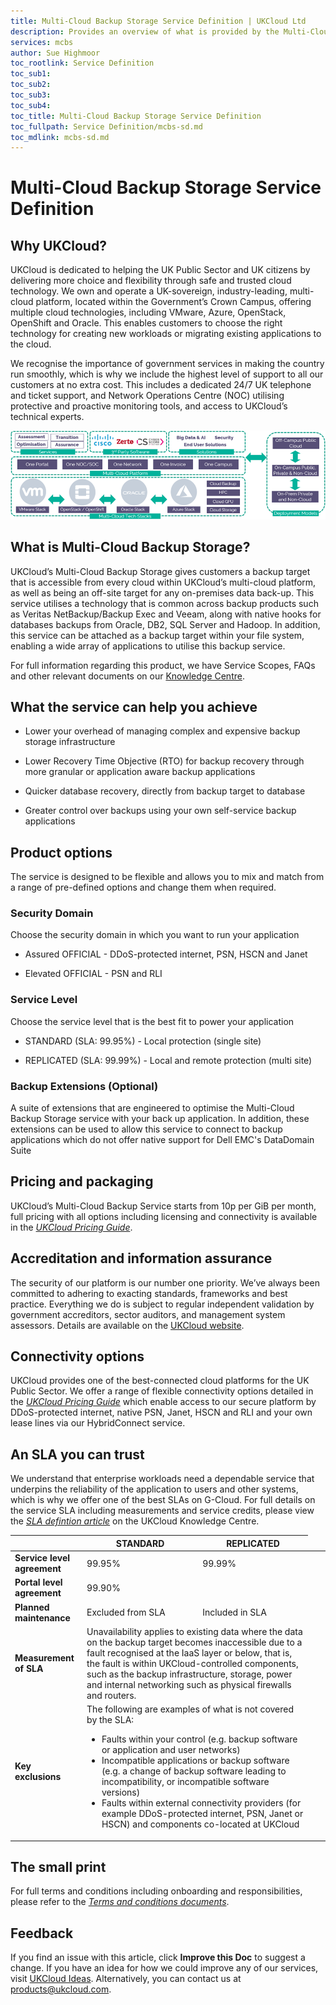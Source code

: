 ```yaml
---
title: Multi-Cloud Backup Storage Service Definition | UKCloud Ltd
description: Provides an overview of what is provided by the Multi-Cloud Backup Storage service
services: mcbs
author: Sue Highmoor
toc_rootlink: Service Definition
toc_sub1: 
toc_sub2:
toc_sub3:
toc_sub4:
toc_title: Multi-Cloud Backup Storage Service Definition
toc_fullpath: Service Definition/mcbs-sd.md
toc_mdlink: mcbs-sd.md
---
```


# Multi-Cloud Backup Storage Service Definition

## Why UKCloud?

UKCloud is dedicated to helping the UK Public Sector and UK citizens by delivering more choice and flexibility through safe and trusted cloud technology. We own and operate a UK-sovereign, industry-leading, multi-cloud platform, located within the Government’s Crown Campus, offering multiple cloud technologies, including VMware, Azure, OpenStack, OpenShift and Oracle. This enables customers to choose the right technology for creating new workloads or migrating existing applications to the cloud.

We recognise the importance of government services in making the country run smoothly, which is why we include the highest level of support to all our customers at no extra cost. This includes a dedicated 24/7 UK telephone and ticket support, and Network Operations Centre (NOC) utilising protective and proactive monitoring tools, and access to UKCloud’s technical experts.

![UKCloud services](images/ukc-services.png)

## What is Multi-Cloud Backup Storage?

UKCloud’s Multi-Cloud Backup Storage gives customers a backup target that is accessible from every cloud within UKCloud’s multi-cloud platform, as well as being an off-site target for any on-premises data back-up. This service utilises a technology that is common across backup products such as Veritas NetBackup/Backup Exec and Veeam, along with native hooks for databases backups from Oracle, DB2, SQL Server and Hadoop. In addition, this service can be attached as a backup target within your file system, enabling a wide array of applications to utilise this backup service.

For full information regarding this product, we have Service Scopes, FAQs and other relevant documents on our [Knowledge Centre](https://docs.ukcloud.com).

## What the service can help you achieve

- Lower your overhead of managing complex and expensive backup storage infrastructure

- Lower Recovery Time Objective (RTO) for backup recovery through more granular or application aware backup applications

- Quicker database recovery, directly from backup target to database

- Greater control over backups using your own self-service backup applications

## Product options

The service is designed to be flexible and allows you to mix and match from a range of pre-defined options and change them when required.

### Security Domain

Choose the security domain in which you want to run your application

- Assured OFFICIAL - DDoS-protected internet, PSN, HSCN and Janet

- Elevated OFFICIAL - PSN and RLI

### Service Level

Choose the service level that is the best fit to power your application

- STANDARD (SLA: 99.95%) - Local protection (single site)

- REPLICATED (SLA: 99.99%) - Local and remote protection (multi site)

### Backup Extensions (Optional)

A suite of extensions that are engineered to optimise the Multi-Cloud Backup Storage service with your back up application. In addition, these extensions can be used to allow this service to connect to backup applications which do not offer native support for Dell EMC's DataDomain Suite

## Pricing and packaging

UKCloud’s Multi-Cloud Backup Service starts from 10p per GiB per month, full pricing with all options including licensing and connectivity is available in the [*UKCloud Pricing Guide*](../other/other-ref-pricing-guide.md).

## Accreditation and information assurance

The security of our platform is our number one priority. We’ve always been committed to adhering to exacting standards, frameworks and best practice. Everything we do is subject to regular independent validation by government accreditors, sector auditors, and management system assessors. Details are available on the [UKCloud website](https://ukcloud.com/governance/).

## Connectivity options

UKCloud provides one of the best-connected cloud platforms for the UK Public Sector. We offer a range of flexible connectivity options detailed in the [*UKCloud Pricing Guide*](../other/other-ref-pricing-guide.md) which enable access to our secure platform by DDoS-protected internet, native PSN, Janet, HSCN and RLI and your own lease lines via our HybridConnect service.

## An SLA you can trust

We understand that enterprise workloads need a dependable service that underpins the reliability of the application to users and other systems, which is why we offer one of the best SLAs on G-Cloud. For full details on the service SLA including measurements and service credits, please view the [*SLA defintion article*](../other/other-ref-sla-definition.md) on the UKCloud Knowledge Centre.

&nbsp;                      | STANDARD | REPLICATED
----------------------------|----------|-----------
**Service level agreement** | 99.95%    | 99.99%
**Portal level agreement**  <td colspan="2">99.90% |
**Planned maintenance**     | Excluded from SLA  | Included in SLA
**Measurement of SLA**      <td colspan="2">Unavailability applies to existing data where the data on the backup target becomes inaccessible due to a fault recognised at the IaaS layer or below, that is, the fault is within UKCloud-controlled components, such as the backup infrastructure, storage, power and internal networking such as physical firewalls and routers. |
**Key exclusions**          <td colspan="2">The following are examples of what is not covered by the SLA:<ul><li>Faults within your control (e.g. backup software or application and user networks)<li>Incompatible applications or backup software (e.g. a change of backup software leading to incompatibility, or incompatible software versions)<li>Faults within external connectivity providers (for example DDoS-protected internet, PSN, Janet or HSCN) and components co-located at UKCloud</ul> |

## The small print

For full terms and conditions including onboarding and responsibilities, please refer to the [*Terms and conditions documents*](../other/other-ref-terms-and-conditions.md).

## Feedback

If you find an issue with this article, click **Improve this Doc** to suggest a change. If you have an idea for how we could improve any of our services, visit [UKCloud Ideas](https://ideas.ukcloud.com). Alternatively, you can contact us at <products@ukcloud.com>.
